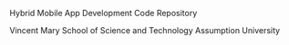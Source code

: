 Hybrid Mobile App Development
Code Repository

Vincent Mary School of Science and Technology
Assumption University